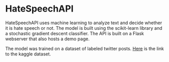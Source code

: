# HateSpeechAPI

HateSpeechAPI uses machine learning to analyze text and decide whether it is hate speech or not. The model is built using the scikit-learn library and a
stochastic gradient descent classifier. The API is built on a Flask webserver that also hosts a demo page.

The model was trained on a dataset of labeled twitter posts. [Here](https://www.kaggle.com/mrmorj/hate-speech-and-offensive-language-dataset) is the link to the kaggle dataset.




